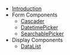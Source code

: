 <!-- docs/_sidebar.md -->
- [Introduction](/)
- Form Components
  - [Cascader](components/cascader.md)
  - [DatetimePicker](components/datetime-picker.md)
  - [SearchablePicker](components/searchable-picker.md)
- Display Components
  - [DataList](components/data-list.md)
